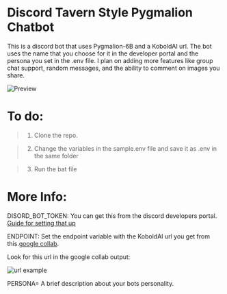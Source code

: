 # Discord Tavern Style Pygmalion Chatbot
This is a discord bot that uses Pygmalion-6B and a KoboldAI url. The bot uses the name that you choose for it in the developer portal and the persona you set in the .env file. I plan on adding more features like group chat support, random messages, and the ability to comment on images you share.

![Preview](https://i.imgur.com/XcIDQ3V.png)


# To do: 
>1. Clone the repo.

>2. Change the variables in the sample.env file and save it as .env in the same folder

>3. Run the bat file


# More Info: 

DISORD_BOT_TOKEN: You can get this from the discord developers portal. [Guide for setting that up](https://rentry.org/discordbotguide)

ENDPOINT: Set the endpoint variable with the KoboldAI url you get from this.[google collab](https://colab.research.google.com/drive/1ZvYq4GmjfsyIkcTQcrBhSFXs8vQLLMAS).

Look for this url in the google collab output:

![url example](https://raytracing-benchmarks.are-really.cool/5utGhMj.png)

PERSONA= A brief description about your bots personality.


